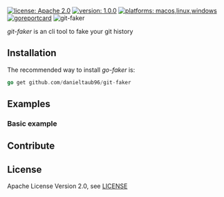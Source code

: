 [![license: Apache 2.0](https://img.shields.io/badge/license-Apache%202.0-blue.svg)](https://shields.io/)
[![version: 1.0.0](https://img.shields.io/badge/version-0.9.3-default.svg)](https://shields.io/)
[![platforms: macos,linux,windows](https://img.shields.io/badge/platforms-macos%20|%20linux%20|%20windows-orange.svg)](https://shields.io/)
[![goreportcard](https://goreportcard.com/badge/github.com/danieltaub96/git-faker)](https://goreportcard.com/report/github.com/danieltaub96/git-faker)
![git-faker](https://github.com/danieltaub96/git-faker/actions/workflows/go.yml/badge.svg)

*git-faker* is an cli tool to fake your git history

Installation
------------

The recommended way to install *go-faker* is:

```go
go get github.com/danieltaub96/git-faker
```


Examples
--------

### Basic example


Contribute
----------

License
-------
Apache License Version 2.0, see [LICENSE](LICENSE)